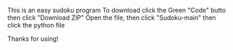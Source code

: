 This is an easy sudoku program
To download click the Green "Code" butto then click "Download ZIP"
Open the file, then click "Sudoku-main" then click the python file

Thanks for using!
